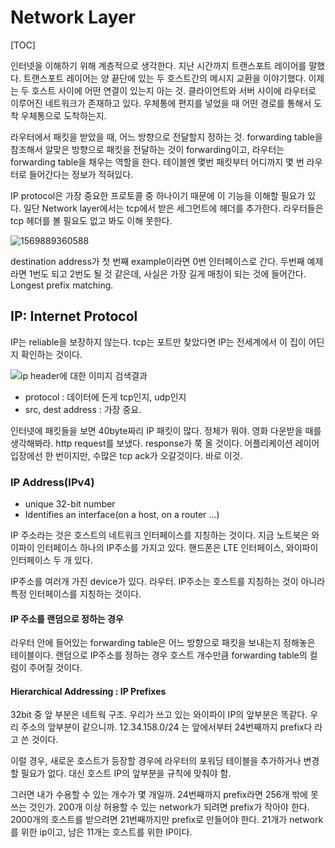 # Network Layer

[TOC]

 인터넷을 이해하기 위해 계층적으로 생각한다. 지난 시간까지 트랜스포트 레이어를 말했다. 트랜스포트 레이어는 양 끝단에 있는 두 호스트간의 메시지 교환을 이야기했다. 이제는 두 호스트 사이에 어떤 연결이 있는지 아는 것. 클라이언트와 서버 사이에 라우터로 이루어진 네트워크가 존재하고 있다. 우체통에 편지를 넣었을 때 어떤 경로를 통해서 도착 우체통으로 도착하는지.

 라우터에서 패킷을 받았을 때, 어느 방향으로 전달할지 정하는 것. forwarding table을 참조해서 알맞은 방향으로 패킷을 전달하는 것이 forwarding이고, 라우터는 forwarding table을 채우는 역할을 한다. 테이블엔 몇번 패킷부터 어디까지 몇 번 라우터로 들어간다는 정보가 적혀있다.

 IP protocol은 가장 중요한 프로토콜 중 하나이기 때문에 이 기능을 이해할 필요가 있다. 일단 Network layer에서는 tcp에서 받은 세그먼트에 헤더를 추가한다. 라우터들은 tcp 헤더를 볼 필요도 없고 봐도 이해 못한다.

![1569889360588](C:\Users\multicampus\AppData\Roaming\Typora\typora-user-images\1569889360588.png)

 destination address가 첫 번째 example이라면 0번 인터페이스로 간다. 두번째 예제라면 1번도 되고 2번도 될 것 같은데, 사실은 가장 길게 매칭이 되는 것에 들어간다. Longest prefix matching. 

## IP: Internet Protocol

 IP는 reliable을 보장하지 않는다. tcp는 포트만 찾았다면 IP는 전세계에서 이 집이 어딘지 확인하는 것이다. 

![ip header에 대한 이미지 검색결과](http://telescript.denayer.wenk.be/~hcr/cn/idoceo/images/ip_header.gif)

- protocol : 데이터에 든게 tcp인지, udp인지
- src, dest address : 가장 중요.

인터넷에 패킷들을 보면 40byte짜리 IP 패킷이 많다. 정체가 뭐야. 영화 다운받을 때를 생각해봐라. http request를 보냈다. response가 쭉 올 것이다. 어플리케이션 레이어 입장에선 한 번이지만, 수많은 tcp ack가 오갈것이다. 바로 이것.

### IP Address(IPv4)

- unique 32-bit number
- Identifies an interface(on a host, on a router ...)

 IP 주소라는 것은 호스트의 네트워크 인터페이스를 지칭하는 것이다. 지금 노트북은 와이파이 인터페이스 하나의 IP주소를 가지고 있다. 핸드폰은 LTE 인터페이스, 와이파이 인터페이스 두 개 있다.

 IP주소를 여러개 가진 device가 있다. 라우터. IP주소는 호스트를 지칭하는 것이 아니라 특정 인터페이스를 지칭하는 것이다. 

#### IP 주소를 랜덤으로 정하는 경우

 라우터 안에 들어있는 forwarding table은 어느 방향으로 패킷을 보내는지 정해놓은 테이블이다. 랜덤으로 IP주소를 정하는 경우 호스트 개수만큼 forwarding table의 컬럼이 주어질 것이다.

#### Hierarchical Addressing : IP Prefixes

32bit 중 앞 부분은 네트웍 구조. 우리가 쓰고 있는 와이파이 IP의 앞부분은 똑같다. 우리 주소의 앞부분이 같으니까. 12.34.158.0/24 는 앞에서부터 24번째까지 prefix다 라고 쓴 것이다. 

 이럴 경우, 새로운 호스트가 등장할 경우에 라우터의 포워딩 테이블을 추가하거나 변경할 필요가 없다. 대신 호스트 IP의 앞부분을 규칙에 맞춰야 함.

 그러면 내가 수용할 수 있는 개수가 몇 개일까. 24번째까지 prefix라면 256개 밖에 못쓰는 것인가. 200개 이상 허용할 수 있는 network가 되려면 prefix가 작아야 한다.  2000개의 호스트를 받으려면 21번째까지만 prefix로 만들어야 한다. 21개가 network를 위한 ip이고, 남은 11개는 호스트를 위한 IP이다. 